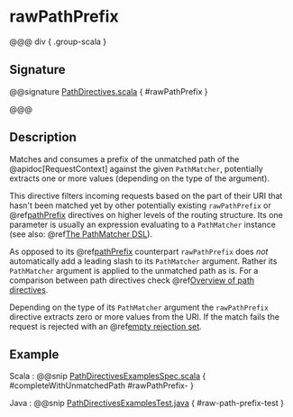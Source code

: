 # rawPathPrefix

@@@ div { .group-scala }

## Signature

@@signature [PathDirectives.scala](/akka-http/src/main/scala/akka/http/scaladsl/server/directives/PathDirectives.scala) { #rawPathPrefix }

@@@

## Description

Matches and consumes a prefix of the unmatched path of the @apidoc[RequestContext] against the given `PathMatcher`,
potentially extracts one or more values (depending on the type of the argument).

This directive filters incoming requests based on the part of their URI that hasn't been matched yet by other
potentially existing `rawPathPrefix` or @ref[pathPrefix](pathPrefix.md) directives on higher levels of the routing structure.
Its one parameter is usually an expression evaluating to a `PathMatcher` instance (see also: @ref[The PathMatcher DSL](../../path-matchers.md)).

As opposed to its @ref[pathPrefix](pathPrefix.md) counterpart `rawPathPrefix` does *not* automatically add a leading slash to its
`PathMatcher` argument. Rather its `PathMatcher` argument is applied to the unmatched path as is. For a comparison between path directives check @ref[Overview of path directives](index.md#overview-path).

Depending on the type of its `PathMatcher` argument the `rawPathPrefix` directive extracts zero or more values from
the URI. If the match fails the request is rejected with an @ref[empty rejection set](../../rejections.md#empty-rejections).

## Example

Scala
:  @@snip [PathDirectivesExamplesSpec.scala](/docs/src/test/scala/docs/http/scaladsl/server/directives/PathDirectivesExamplesSpec.scala) { #completeWithUnmatchedPath #rawPathPrefix- }

Java
:  @@snip [PathDirectivesExamplesTest.java](/docs/src/test/java/docs/http/javadsl/server/directives/PathDirectivesExamplesTest.java) { #raw-path-prefix-test }
